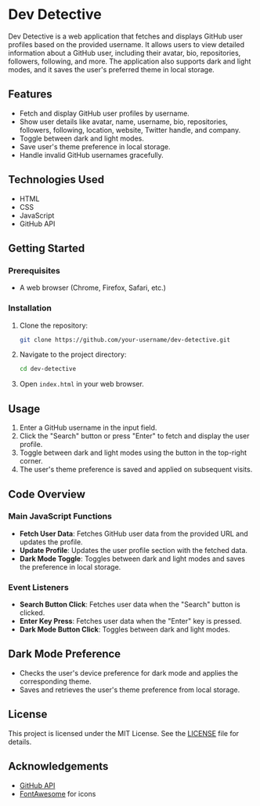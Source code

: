 # Dev Detective

Dev Detective is a web application that fetches and displays GitHub user profiles based on the provided username. It allows users to view detailed information about a GitHub user, including their avatar, bio, repositories, followers, following, and more. The application also supports dark and light modes, and it saves the user's preferred theme in local storage.

## Features

- Fetch and display GitHub user profiles by username.
- Show user details like avatar, name, username, bio, repositories, followers, following, location, website, Twitter handle, and company.
- Toggle between dark and light modes.
- Save user's theme preference in local storage.
- Handle invalid GitHub usernames gracefully.

## Technologies Used

- HTML
- CSS
- JavaScript
- GitHub API

## Getting Started

### Prerequisites

- A web browser (Chrome, Firefox, Safari, etc.)

### Installation

1. Clone the repository:

    ```sh
    git clone https://github.com/your-username/dev-detective.git
    ```

2. Navigate to the project directory:

    ```sh
    cd dev-detective
    ```

3. Open `index.html` in your web browser.

## Usage

1. Enter a GitHub username in the input field.
2. Click the "Search" button or press "Enter" to fetch and display the user profile.
3. Toggle between dark and light modes using the button in the top-right corner.
4. The user's theme preference is saved and applied on subsequent visits.

## Code Overview

### Main JavaScript Functions

- **Fetch User Data**: Fetches GitHub user data from the provided URL and updates the profile.
- **Update Profile**: Updates the user profile section with the fetched data.
- **Dark Mode Toggle**: Toggles between dark and light modes and saves the preference in local storage.

### Event Listeners

- **Search Button Click**: Fetches user data when the "Search" button is clicked.
- **Enter Key Press**: Fetches user data when the "Enter" key is pressed.
- **Dark Mode Button Click**: Toggles between dark and light modes.

## Dark Mode Preference

- Checks the user's device preference for dark mode and applies the corresponding theme.
- Saves and retrieves the user's theme preference from local storage.

## License

This project is licensed under the MIT License. See the [LICENSE](LICENSE) file for details.

## Acknowledgements

- [GitHub API](https://docs.github.com/en/rest)
- [FontAwesome](https://fontawesome.com/) for icons
